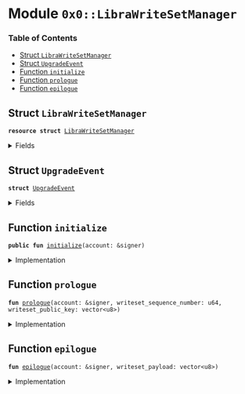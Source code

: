 
<a name="0x0_LibraWriteSetManager"></a>

# Module `0x0::LibraWriteSetManager`

### Table of Contents

-  [Struct `LibraWriteSetManager`](#0x0_LibraWriteSetManager_LibraWriteSetManager)
-  [Struct `UpgradeEvent`](#0x0_LibraWriteSetManager_UpgradeEvent)
-  [Function `initialize`](#0x0_LibraWriteSetManager_initialize)
-  [Function `prologue`](#0x0_LibraWriteSetManager_prologue)
-  [Function `epilogue`](#0x0_LibraWriteSetManager_epilogue)



<a name="0x0_LibraWriteSetManager_LibraWriteSetManager"></a>

## Struct `LibraWriteSetManager`



<pre><code><b>resource</b> <b>struct</b> <a href="#0x0_LibraWriteSetManager">LibraWriteSetManager</a>
</code></pre>



<details>
<summary>Fields</summary>


<dl>
<dt>

<code>upgrade_events: <a href="Event.md#0x0_Event_EventHandle">Event::EventHandle</a>&lt;<a href="#0x0_LibraWriteSetManager_UpgradeEvent">LibraWriteSetManager::UpgradeEvent</a>&gt;</code>
</dt>
<dd>

</dd>
</dl>


</details>

<a name="0x0_LibraWriteSetManager_UpgradeEvent"></a>

## Struct `UpgradeEvent`



<pre><code><b>struct</b> <a href="#0x0_LibraWriteSetManager_UpgradeEvent">UpgradeEvent</a>
</code></pre>



<details>
<summary>Fields</summary>


<dl>
<dt>

<code>writeset_payload: vector&lt;u8&gt;</code>
</dt>
<dd>

</dd>
</dl>


</details>

<a name="0x0_LibraWriteSetManager_initialize"></a>

## Function `initialize`



<pre><code><b>public</b> <b>fun</b> <a href="#0x0_LibraWriteSetManager_initialize">initialize</a>(account: &signer)
</code></pre>



<details>
<summary>Implementation</summary>


<pre><code><b>public</b> <b>fun</b> <a href="#0x0_LibraWriteSetManager_initialize">initialize</a>(account: &signer) {
    <b>assert</b>(<a href="Signer.md#0x0_Signer_address_of">Signer::address_of</a>(account) == <a href="CoreAddresses.md#0x0_CoreAddresses_ASSOCIATION_ROOT_ADDRESS">CoreAddresses::ASSOCIATION_ROOT_ADDRESS</a>(), 1);

    move_to(
        account,
        <a href="#0x0_LibraWriteSetManager">LibraWriteSetManager</a> {
            upgrade_events: <a href="Event.md#0x0_Event_new_event_handle">Event::new_event_handle</a>&lt;<a href="#0x0_LibraWriteSetManager_UpgradeEvent">Self::UpgradeEvent</a>&gt;(account),
        }
    );
}
</code></pre>



</details>

<a name="0x0_LibraWriteSetManager_prologue"></a>

## Function `prologue`



<pre><code><b>fun</b> <a href="#0x0_LibraWriteSetManager_prologue">prologue</a>(account: &signer, writeset_sequence_number: u64, writeset_public_key: vector&lt;u8&gt;)
</code></pre>



<details>
<summary>Implementation</summary>


<pre><code><b>fun</b> <a href="#0x0_LibraWriteSetManager_prologue">prologue</a>(
    account: &signer,
    writeset_sequence_number: u64,
    writeset_public_key: vector&lt;u8&gt;,
) {
    <b>let</b> sender = <a href="Signer.md#0x0_Signer_address_of">Signer::address_of</a>(account);
    <b>assert</b>(sender == <a href="CoreAddresses.md#0x0_CoreAddresses_ASSOCIATION_ROOT_ADDRESS">CoreAddresses::ASSOCIATION_ROOT_ADDRESS</a>(), 33);

    <b>let</b> association_auth_key = <a href="LibraAccount.md#0x0_LibraAccount_authentication_key">LibraAccount::authentication_key</a>(sender);
    <b>let</b> sequence_number = <a href="LibraAccount.md#0x0_LibraAccount_sequence_number">LibraAccount::sequence_number</a>(sender);

    <b>assert</b>(writeset_sequence_number &gt;= sequence_number, 3);

    <b>assert</b>(writeset_sequence_number == sequence_number, 11);
    <b>assert</b>(
        <a href="Hash.md#0x0_Hash_sha3_256">Hash::sha3_256</a>(writeset_public_key) == association_auth_key,
        2
    );
}
</code></pre>



</details>

<a name="0x0_LibraWriteSetManager_epilogue"></a>

## Function `epilogue`



<pre><code><b>fun</b> <a href="#0x0_LibraWriteSetManager_epilogue">epilogue</a>(account: &signer, writeset_payload: vector&lt;u8&gt;)
</code></pre>



<details>
<summary>Implementation</summary>


<pre><code><b>fun</b> <a href="#0x0_LibraWriteSetManager_epilogue">epilogue</a>(account: &signer, writeset_payload: vector&lt;u8&gt;) <b>acquires</b> <a href="#0x0_LibraWriteSetManager">LibraWriteSetManager</a> {
    <b>let</b> t_ref = borrow_global_mut&lt;<a href="#0x0_LibraWriteSetManager">LibraWriteSetManager</a>&gt;(<a href="CoreAddresses.md#0x0_CoreAddresses_ASSOCIATION_ROOT_ADDRESS">CoreAddresses::ASSOCIATION_ROOT_ADDRESS</a>());

    <a href="Event.md#0x0_Event_emit_event">Event::emit_event</a>&lt;<a href="#0x0_LibraWriteSetManager_UpgradeEvent">Self::UpgradeEvent</a>&gt;(
        &<b>mut</b> t_ref.upgrade_events,
        <a href="#0x0_LibraWriteSetManager_UpgradeEvent">UpgradeEvent</a> { writeset_payload },
    );
    <a href="LibraConfig.md#0x0_LibraConfig_reconfigure">LibraConfig::reconfigure</a>(account);
}
</code></pre>



</details>
